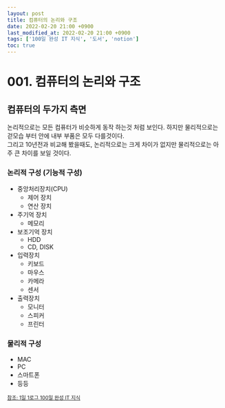 ```yaml
---
layout: post
title: 컴퓨터의 논리와 구조
date: 2022-02-20 21:00 +0900
last_modified_at: 2022-02-20 21:00 +0900
tags: ['100일 완성 IT 지식', '도서', 'notion']
toc: true
---
```

# 001. 컴퓨터의 논리와 구조
## 컴퓨터의 두가지 측면
논리적으로는 모든 컴퓨터가 비슷하게 동작 하는것 처럼 보인다. 하지만 물리적으로는 걷모습 부터 안에 내부 부품은 모두 다를것이다.  
그리고 10년전과 비교해 봤을때도, 논리적으로는 크게 차이가 없지만 물리적으로는 아주 큰 차이를 보일 것이다.
### 논리적 구성 (기능적 구성)
- 중앙처리장치(CPU)
    - 제어 장치
    - 연산 장치
- 주기억 장치
    - 메모리
- 보조기억 장치
    - HDD
    - CD, DISK
- 입력장치
    - 키보드
    - 마우스
    - 카메라
    - 센서
- 출력장치
    - 모니터
    - 스피커
    - 프린터
### 물리적 구성
- MAC
- PC
- 스마트폰
- 등등


<sub>[참조: 1일 1로그 100일 완성 IT 지식](http://www.yes24.com/Product/Goods/105803863)</sub>